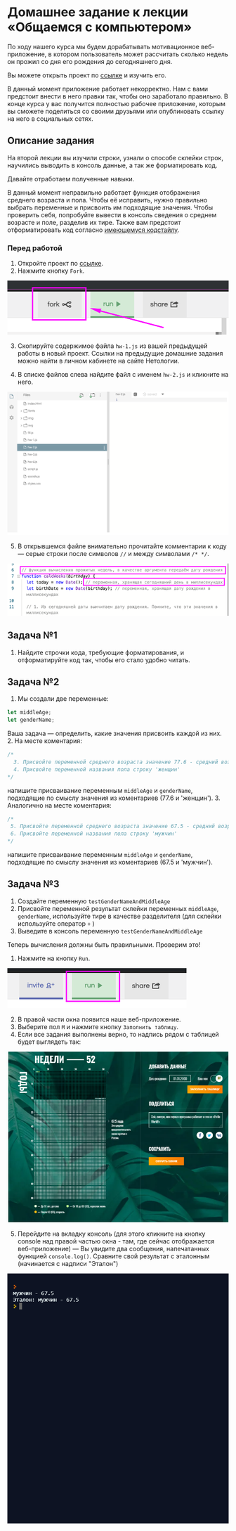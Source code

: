 # Домашнее задание к лекции «Общаемся с компьютером»

По ходу нашего курса мы будем дорабатывать мотивационное веб-приложение, в котором пользователь может рассчитать сколько недель он прожил со дня его рождения до сегодняшнего дня. 

Вы можете открыть проект по [ссылке](https://repl.it/@netologySD/SD-diploma) и изучить его. 

В данный момент приложение работает некорректно. Нам с вами предстоит внести в него правки так, чтобы оно заработало правильно. В конце курса у вас получится полностью рабочее приложение, которым вы сможете поделиться со своими друзьями или опубликовать ссылку на него в социальных сетях. 

## Описание задания
На второй лекции вы изучили строки, узнали о способе склейки строк, научились выводить в консоль данные, а так же форматировать код. 

Давайте отработаем полученные навыки. 

В данный момент неправильно работает функция отображения среднего возраста и пола. Чтобы её исправить, нужно правильно выбрать переменные и присвоить им подходящие значения. Чтобы проверить себя, попробуйте вывести в консоль сведения о среднем возрасте и поле, разделив их тире. Также вам предстоит отформатировать код согласно [имеющемуся кодстайлу](https://github.com/netology-code/codestyle/tree/master/js).

### Перед работой
1. Откройте проект по [ссылке](https://repl.it/@netologySD/SD-diploma).
2. Нажмите кнопку `Fork`.

![Кнопка Fork](../assets/fork.png)

3. Скопируйте содержимое файла `hw-1.js` из вашей предыдущей работы в новый проект. Ссылки на предыдущие домашние задания можно найти в личном кабинете на сайте Нетологии.

4. В списке файлов слева найдите файл с именем `hw-2.js` и кликните на него.

![Файл hw-2](../assets/hw-2.png)

5. В открывшемся файле внимательно прочитайте комментарии к коду — серые строки после символов `//` и между символами `/* */`.

![Комментарии в коде](../assets/comments.png)


## Задача №1
1. Найдите строчки кода, требующие форматирования, и отформатируйте код так, чтобы его стало удобно читать.

## Задача №2
1. Мы создали две переменные:
```javascript
let middleAge; 
let genderName;
```
Ваша задача — определить, какие значения присвоить каждой из них. 
2. На месте коментария:
```javascript
/*
  3. Присвойте переменной среднего возраста значение 77.6 - средний возраст для женщин
  4. Присвойте переменной названия пола строку 'женщин'
*/
```
напишите присваивание переменным `middleAge` и `genderName`, подходящие по смыслу значения из коментариев (77.6 и 'женщин').
3. Аналогично на месте коментария:
```javascript
/*
 5. Присвойте переменной среднего возраста значение 67.5 - средний возраст для мужчин
 6. Присвойте переменной названия пола строку 'мужчин'
*/
```
напишите присваивание переменным `middleAge` и `genderName`, подходящие по смыслу значения из коментариев (67.5 и 'мужчин').

## Задача №3
1. Создайте переменную `testGenderNameAndMiddleAge`
2. Присвойте переменной результат склейки переменных  `middleAge`, `genderName`, используйте тире в качестве разделителя (для склейки используйте оператор `+` )
3. Выведите в консоль переменную `testGenderNameAndMiddleAge`

Теперь вычисления должны быть правильными. Проверим это!
1. Нажмите на кнопку `Run`.

![Кнопка Run](../assets/run.png)

2. В правой части окна появится наше веб-приложение. 
3. Выберите пол `М` и нажмите кнопку `Заполнить таблицу`.
4. Если все задания выполнены верно, то надпись рядом с таблицей будет выглядеть так:

![Результат второго домашнего задания](../assets/result-hw-2-1.png)

5. Перейдите на вкладку консоль (для этого кликните на кнопку console над правой частью окна - там, где сейчас отображается веб-приложение) — Вы увидите два сообщения, напечатанных функцией `console.log()`. Сравните свой результат с эталонным (начинается с надписи "Эталон")

![Результат второго домашнего задания](../assets/result-hw-2-2.png)
